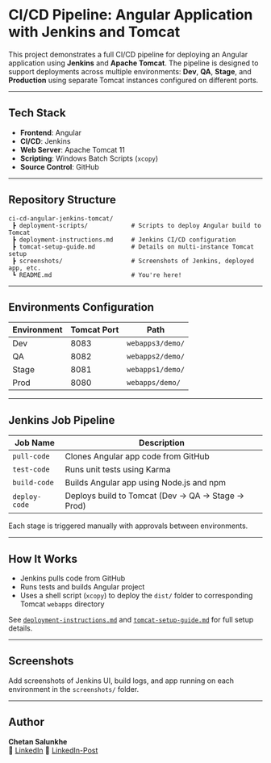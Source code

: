 # CI/CD Pipeline: Angular Application with Jenkins and Tomcat

This project demonstrates a full CI/CD pipeline for deploying an Angular application using **Jenkins** and **Apache Tomcat**. The pipeline is designed to support deployments across multiple environments: **Dev**, **QA**, **Stage**, and **Production** using separate Tomcat instances configured on different ports.

---

## Tech Stack

- **Frontend**: Angular
- **CI/CD**: Jenkins
- **Web Server**: Apache Tomcat 11
- **Scripting**: Windows Batch Scripts (`xcopy`)
- **Source Control**: GitHub

---

## Repository Structure

```
ci-cd-angular-jenkins-tomcat/
 ┣ deployment-scripts/            # Scripts to deploy Angular build to Tomcat
 ┣ deployment-instructions.md     # Jenkins CI/CD configuration
 ┣ tomcat-setup-guide.md          # Details on multi-instance Tomcat setup
 ┣ screenshots/                   # Screenshots of Jenkins, deployed app, etc.
 ┗ README.md                      # You're here!
```

---

## Environments Configuration

| Environment | Tomcat Port | Path                           |
|-------------|-------------|--------------------------------|
| Dev         | 8083        | `webapps3/demo/`               |
| QA          | 8082        | `webapps2/demo/`               |
| Stage       | 8081        | `webapps1/demo/`               |
| Prod        | 8080        | `webapps/demo/`                |

---

## Jenkins Job Pipeline

| Job Name      | Description                                                  |
|---------------|--------------------------------------------------------------|
| `pull-code`   | Clones Angular app code from GitHub                         |
| `test-code`   | Runs unit tests using Karma                                 |
| `build-code`  | Builds Angular app using Node.js and npm                    |
| `deploy-code` | Deploys build to Tomcat (Dev → QA → Stage → Prod)           |

Each stage is triggered manually with approvals between environments.

---

## How It Works

- Jenkins pulls code from GitHub
- Runs tests and builds Angular project
- Uses a shell script (`xcopy`) to deploy the `dist/` folder to corresponding Tomcat `webapps` directory

See [`deployment-instructions.md`](./deployment-instructions.md) and [`tomcat-setup-guide.md`](./tomcat-setup-guide.md) for full setup details.

---

## Screenshots

Add screenshots of Jenkins UI, build logs, and app running on each environment in the `screenshots/` folder.

---

## Author

**Chetan Salunkhe**  
🔗 [LinkedIn](www.linkedin.com/in/chetan-salunkhe-a84a32196)
🔗 [LinkedIn-Post](https://www.linkedin.com/posts/chetan-salunkhe-a84a32196_excited-to-share-my-article-on-building-a-activity-7289852350087757824-J9ye?utm_source=social_share_send&utm_medium=member_desktop_web&rcm=ACoAAC4SHoQB00qaZ_Xt44nUb3Y5gkj6bvBSPIM)
